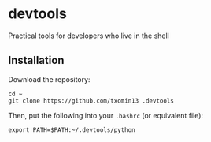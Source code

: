 # devtools

Practical tools for developers who live in the shell

## Installation

Download the repository:

```shell
cd ~
git clone https://github.com/txomin13 .devtools
```

Then, put the following into your `.bashrc` (or equivalent file):

```
export PATH=$PATH:~/.devtools/python
```
